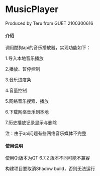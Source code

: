 # MusicPlayer
Produced by Teru from GUET 2100300616
#### 介绍
调用酷狗api的音乐播放器，实现功能如下：

1.导入本地音乐播放

2.播放、暂停控制

3.音乐进度条

4.音量控制

5.网络音乐搜索、播放

6.下载网络音乐到本地

7.历史播放记录显示与删除

注：由于api问题有些网络音乐媒体不完整

#### 使用说明

使用Qt版本为QT 6.7.2 版本不同可能不兼容

构建项目要取消Shadow build，否则无法运行
